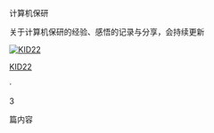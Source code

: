 计算机保研

关于计算机保研的经验、感悟的记录与分享，会持续更新

[![KID22](https://picx.zhimg.com/v2-be07a1a3ba92121f097fbd21a99629b8_l.jpg?source=d16d100b)](https://www.zhihu.com/people/kid-22-32-56)

[KID22](https://www.zhihu.com/people/kid-22-32-56)

·

3

篇内容